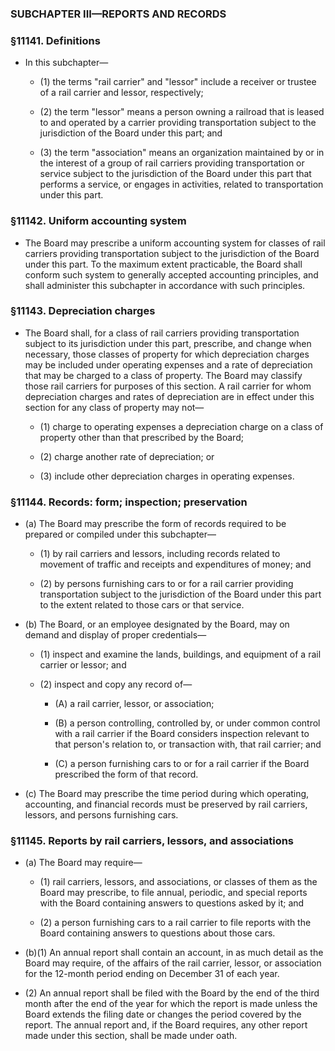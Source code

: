 ### SUBCHAPTER III—REPORTS AND RECORDS

### §11141. Definitions
* In this subchapter—

  * (1) the terms "rail carrier" and "lessor" include a receiver or trustee of a rail carrier and lessor, respectively;

  * (2) the term "lessor" means a person owning a railroad that is leased to and operated by a carrier providing transportation subject to the jurisdiction of the Board under this part; and

  * (3) the term "association" means an organization maintained by or in the interest of a group of rail carriers providing transportation or service subject to the jurisdiction of the Board under this part that performs a service, or engages in activities, related to transportation under this part.

### §11142. Uniform accounting system
* The Board may prescribe a uniform accounting system for classes of rail carriers providing transportation subject to the jurisdiction of the Board under this part. To the maximum extent practicable, the Board shall conform such system to generally accepted accounting principles, and shall administer this subchapter in accordance with such principles.

### §11143. Depreciation charges
* The Board shall, for a class of rail carriers providing transportation subject to its jurisdiction under this part, prescribe, and change when necessary, those classes of property for which depreciation charges may be included under operating expenses and a rate of depreciation that may be charged to a class of property. The Board may classify those rail carriers for purposes of this section. A rail carrier for whom depreciation charges and rates of depreciation are in effect under this section for any class of property may not—

  * (1) charge to operating expenses a depreciation charge on a class of property other than that prescribed by the Board;

  * (2) charge another rate of depreciation; or

  * (3) include other depreciation charges in operating expenses.

### §11144. Records: form; inspection; preservation
* (a) The Board may prescribe the form of records required to be prepared or compiled under this subchapter—

  * (1) by rail carriers and lessors, including records related to movement of traffic and receipts and expenditures of money; and

  * (2) by persons furnishing cars to or for a rail carrier providing transportation subject to the jurisdiction of the Board under this part to the extent related to those cars or that service.


* (b) The Board, or an employee designated by the Board, may on demand and display of proper credentials—

  * (1) inspect and examine the lands, buildings, and equipment of a rail carrier or lessor; and

  * (2) inspect and copy any record of—

    * (A) a rail carrier, lessor, or association;

    * (B) a person controlling, controlled by, or under common control with a rail carrier if the Board considers inspection relevant to that person's relation to, or transaction with, that rail carrier; and

    * (C) a person furnishing cars to or for a rail carrier if the Board prescribed the form of that record.


* (c) The Board may prescribe the time period during which operating, accounting, and financial records must be preserved by rail carriers, lessors, and persons furnishing cars.

### §11145. Reports by rail carriers, lessors, and associations
* (a) The Board may require—

  * (1) rail carriers, lessors, and associations, or classes of them as the Board may prescribe, to file annual, periodic, and special reports with the Board containing answers to questions asked by it; and

  * (2) a person furnishing cars to a rail carrier to file reports with the Board containing answers to questions about those cars.


* (b)(1) An annual report shall contain an account, in as much detail as the Board may require, of the affairs of the rail carrier, lessor, or association for the 12-month period ending on December 31 of each year.

* (2) An annual report shall be filed with the Board by the end of the third month after the end of the year for which the report is made unless the Board extends the filing date or changes the period covered by the report. The annual report and, if the Board requires, any other report made under this section, shall be made under oath.